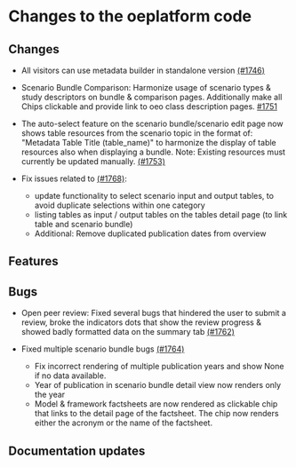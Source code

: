 # Changes to the oeplatform code

## Changes

- All visitors can use metadata builder in standalone version [(#1746)](https://github.com/OpenEnergyPlatform/oeplatform/pull/1746)

- Scenario Bundle Comparison: Harmonize usage of scenario types & study descriptors on bundle & comparison pages. Additionally make all Chips clickable and provide link to oeo class description pages. [#1751](https://github.com/OpenEnergyPlatform/oeplatform/pull/1751)

- The auto-select feature on the scenario bundle/scenario edit page now shows table resources from the scenario topic in the format of: "Metadata Table Title (table_name)" to harmonize the display of table resources also when displaying a bundle. Note: Existing resources must currently be updated manually. [(#1753)](https://github.com/OpenEnergyPlatform/oeplatform/pull/1753)

- Fix issues related to [(#1768)](https://github.com/OpenEnergyPlatform/oeplatform/pull/1768):
  - update functionality to select scenario input and output tables, to avoid duplicate selections within one category
  - listing tables as input / output tables on the tables detail page (to link table and scenario bundle)
  - Additional: Remove duplicated publication dates from overview

## Features

## Bugs

- Open peer review: Fixed several bugs that hindered the user to submit a review, broke the indicators dots that show the review progress & showed badly formatted data on the summary tab [(#1762)](https://github.com/OpenEnergyPlatform/oeplatform/pull/1762)

- Fixed multiple scenario bundle bugs [(#1764)](https://github.com/OpenEnergyPlatform/oeplatform/pull/1764)
  - Fix incorrect rendering of multiple publication years and show None if no data available.
  - Year of publication in scenario bundle detail view now renders only the year
  - Model & framework factsheets are now rendered as clickable chip that links to the detail page of the factsheet. The chip now renders either the acronym or the
    name of the factsheet.

## Documentation updates
